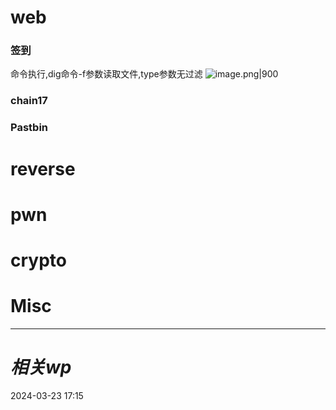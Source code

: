 # web
### 签到
命令执行,dig命令-f参数读取文件,type参数无过滤
![image.png|900](https://gitee.com/leiye87/typora_picture/raw/master/20240323171605.png)

### chain17

### Pastbin

# reverse

# pwn

# crypto

# Misc


---
# *相关wp*




2024-03-23   17:15